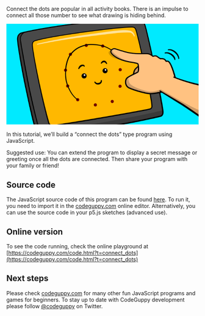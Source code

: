 Connect the dots are popular in all activity books. There is an impulse to connect all those number to see what drawing is hiding behind.

![Image](thumb.png)

In this tutorial, we’ll build a “connect the dots” type program using JavaScript.

Suggested use: You can extend the program to display a secret message or greeting once all the dots are connected. Then share your program with your family or friend!
 
## Source code 
The JavaScript source code of this program can be found [here](sketches/program.js). To run it, you need to import it in the [codeguppy.com](https://codeguppy.com) online editor. Alternatively, you can use the source code in your p5.js sketches (advanced use). 
## Online version 
To see the code running, check the online playground at [https://codeguppy.com/code.html?t=connect_dots](https://codeguppy.com/code.html?t=connect_dots) 
## Next steps 
Please check [codeguppy.com](https://codeguppy.com) for many other fun JavaScript programs and games for beginners. To stay up to date with CodeGuppy development please follow [@codeguppy](https://twitter.com/codeguppy) on Twitter.  
